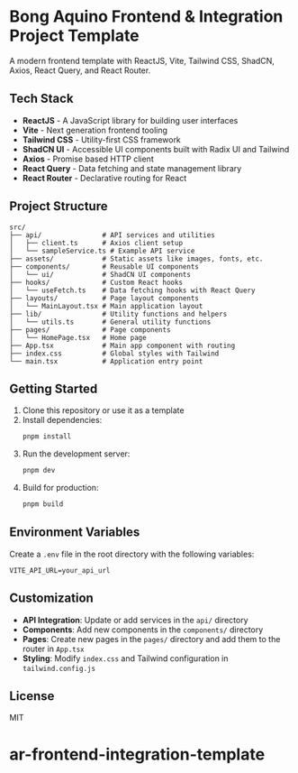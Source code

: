 # Bong Aquino Frontend & Integration Project Template

A modern frontend template with ReactJS, Vite, Tailwind CSS, ShadCN, Axios, React Query, and React Router.

## Tech Stack

- **ReactJS** - A JavaScript library for building user interfaces
- **Vite** - Next generation frontend tooling
- **Tailwind CSS** - Utility-first CSS framework
- **ShadCN UI** - Accessible UI components built with Radix UI and Tailwind
- **Axios** - Promise based HTTP client
- **React Query** - Data fetching and state management library
- **React Router** - Declarative routing for React

## Project Structure

```
src/
├── api/               # API services and utilities
│   ├── client.ts      # Axios client setup
│   └── sampleService.ts # Example API service
├── assets/            # Static assets like images, fonts, etc.
├── components/        # Reusable UI components
│   └── ui/            # ShadCN UI components
├── hooks/             # Custom React hooks
│   └── useFetch.ts    # Data fetching hooks with React Query
├── layouts/           # Page layout components
│   └── MainLayout.tsx # Main application layout
├── lib/               # Utility functions and helpers
│   └── utils.ts       # General utility functions
├── pages/             # Page components
│   └── HomePage.tsx   # Home page
├── App.tsx            # Main app component with routing
├── index.css          # Global styles with Tailwind
└── main.tsx           # Application entry point
```

## Getting Started

1. Clone this repository or use it as a template
2. Install dependencies:
   ```bash
   pnpm install
   ```
3. Run the development server:
   ```bash
   pnpm dev
   ```
4. Build for production:
   ```bash
   pnpm build
   ```

## Environment Variables

Create a `.env` file in the root directory with the following variables:

```
VITE_API_URL=your_api_url
```

## Customization

- **API Integration**: Update or add services in the `api/` directory
- **Components**: Add new components in the `components/` directory
- **Pages**: Create new pages in the `pages/` directory and add them to the router in `App.tsx`
- **Styling**: Modify `index.css` and Tailwind configuration in `tailwind.config.js`

## License

MIT
# ar-frontend-integration-template
